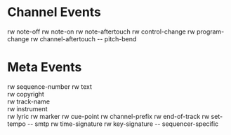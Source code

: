 # Channel Events

rw  note-off
rw  note-on
rw  note-aftertouch
rw  control-change
rw  program-change
rw  channel-aftertouch
--  pitch-bend

# Meta Events

rw  sequence-number	
rw  text	
rw  copyright	
rw  track-name	
rw  instrument	
rw  lyric
rw  marker
rw  cue-point
rw  channel-prefix
rw  end-of-track
rw  set-tempo
--  smtp
rw  time-signature
rw  key-signature
--  sequencer-specific